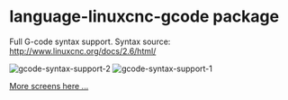 # language-linuxcnc-gcode package

Full G-code syntax support.
Syntax source: http://www.linuxcnc.org/docs/2.6/html/

![gcode-syntax-support-2](https://cloud.githubusercontent.com/assets/16130975/15034850/fc4c27f4-129b-11e6-8b0d-ac0b750b7f16.jpg)
![gcode-syntax-support-1](https://cloud.githubusercontent.com/assets/16130975/15034849/fc4bf4a0-129b-11e6-945d-70f8baa44b9f.jpg)

[More screens here ...](https://github.com/MX-Master/atom-language-linuxcnc-gcode/issues/1)

